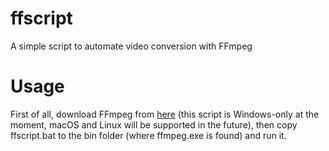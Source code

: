 # ffscript
A simple script to automate video conversion with FFmpeg

# Usage
First of all, download FFmpeg from [here](https://ffmpeg.zeranoe.com/builds/) (this script is Windows-only at the moment, macOS and Linux will be supported in the future), then copy ffscript.bat to the bin folder (where ffmpeg.exe is found) and run it.
